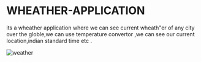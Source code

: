 # WHEATHER-APPLICATION
its a wheather application where  we can see current wheath"er of any city over the globle,we can use temperature convertor ,we can see our current location,indian standard time etc . 








![weather](https://user-images.githubusercontent.com/50310860/86874602-4defaa80-c0fe-11ea-888d-a943dbeb3120.gif)







